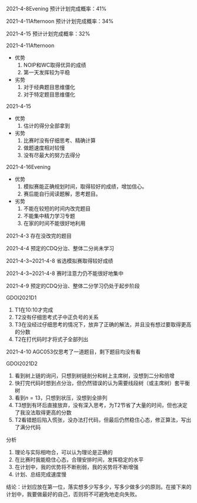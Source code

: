 2021-4-8Evening 预计计划完成概率：$41\%$

2021-4-11Afternoon 预计计划完成概率：$34\%$

2021-4-15 预计计划完成概率：$32\%$

2021-4-11Afternoon
- 优势
	1. NOIP和WC取得优异的成绩
	2. 第一天发挥较为平稳
- 劣势
	1. 对于经典题目思维僵化
	2. 对于特定题目思维僵化

2021-4-15
- 优势
	1. 估计的得分全部拿到
- 劣势
	1. 比赛时没有仔细思考、精确计算
	2. 做题速度相对较慢
	3. 没有尽最大的努力去得分

2021-4-16Evening
- 优势
	1. 模拟赛能正确规划时间，取得较好的成绩，增加信心。
	2. 赛后能自行阅读题解，思考题目。
- 劣势
	1. 不能在较短的时间内改完题目
	2. 不能集中精力学习专题
	3. 在家的时间不能很好地利用

2021-4-3 存在没改完的题目

2021-4-4 预定的CDQ分治、整体二分尚未学习

2021-4-3~2021-4-8 省选模拟赛取得较好成绩

2021-4-3~2021-4-8 赛时注意力仍不能很好地集中

2021-4-9 预定的CDQ分治、整体二分学习仍处于起步阶段

GDOI2021D1
1. T1在10:10才完成
2. T2没有仔细思考式子中正负号的关系
3. T3在没经过仔细思考的情况下，放弃了正确的解法，并且没有想过要取得更高的分数
4. T2在打代码时才将式子全部列出

2021-4-10 AGC053仅思考了一道题目，剩下题目均没有看

GDOI2021D2
1. 看到树上链的询问，只想到树链剖分和树上主席树，没想到二分和倍增
2. 快打完代码时想到点分治，但仍然错误的认为需要线段树（或主席树）套平衡树
3. 看到$n=13$，只想到状压，没想到全排列
4. T3想到有环后直接放弃，没有深入思考，为T2节省了大量的时间，但也决定了我没法取得更高的分数
5. T2看错题后陷入慌张，没办法打代码，但最后仍然稳住心态，修正算法，写出了满分代码

分析
1. 理论与实际相吻合，可以认为理论是正确的
2. 在比赛时我能稳住心态，合理安排时间，发挥稳定的水平
3. 在计划中，我的优势将不断削弱，我的劣势将不断增强
4. 计划、总结完成速度慢

结论：计划应放在第一位，落实想多少写多少，写多少做多少的原则。在接下来的计划中，我要做最好的自己，否则将不可避免地走向失败。
